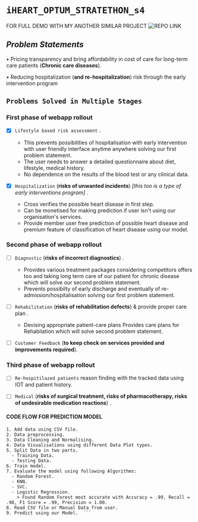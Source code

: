  
# ```iHEART_OPTUM_STRATETHON_s4```

FOR FULL DEMO WITH MY ANOTHER SIMILAR PROJECT 
![REPO LINK](https://github.com/codevshl/Diabetes-Predictor)

## ***Problem Statements***

• Pricing transparency and bring affordability in cost of care for long-term care 
patients (**Chronic care diseases**).

• Reducing hospitalization (**and re-hospitalization**) risk through the early
intervention program


 ## ```Problems Solved in Multiple Stages```

### First phase of webapp rollout 
  
  * [x] `Lifestyle based risk assessment` .
     - This prevents possibilities of hospitalisation with early intervention with user friendly interface anytime anywhere solving our first problem statement.
     - The user needs to answer a detailed questionnaire about diet, lifestyle, medical history.
     - No dependence on the results of the blood test or any clinical data.

  * [x] `Hospitalization` (**risks of unwanted incidents**) *[this too is a type of early interventions program]* . 
     -  Cross verifies the possible heart disease in first step.
       - Can be monetised for making prediction if user isn't using our organisation's services.
       - Provide member user free prediction of possible heart disease and premium feature of classification of heart disease using our model.

### Second phase of webapp rollout
  
  * [ ] `Diagnostic` (**risks of incorrect diagnostics**) .
      - Provides various treatment packages considering competitors offers too and taking long term care of our patient for chronic disease which will solve our                second problem statement. 
      - Prevents possibilty of early discharge and eventually of re-admission/hospitalisation solving our first problem statement.
     
       
  * [ ] `Rehabilitation` (**risks of rehabilitation defects**) & provide proper care plan .
     - Devising appropriate patient-care plans Provides care plans for Rehabilation which will solve second problem statement.
 
  * [ ] `Customer Feedback` (**to keep check on services provided and improvements required**).

### Third phase of webapp rollout

  * [ ] `Re-hospitilazed patients` reason finding with the tracked data using IOT and patient history.

  * [ ] `Medical` (**risks of surgical treatment, risks of pharmacotherapy, risks of undesirable medication reactions**) .

 

 #### CODE FLOW FOR PREDICTION MODEL
``` >>>>
1. Add data using CSV file.
2. Data preprocessing.
3. Data Cleaning and Normalising.
4. Data Visualisations using different Data Plot types.
5. Split Data in two parts. 
  - Training Data.
  - Testing Data.
6. Train model.
7. Evaluate the model using following Algorithms:
  - Random Forest.
  - KNN.
  - SVC.
  - Logistic Regression.
    > Found Random Forest most accurate with Accuracy = .99, Recall = .98, F1 Score = .99, Precision = 1.00. 
8. Read CSV file or Manual Data from user.
9. Predict using our Model.  ```
  
